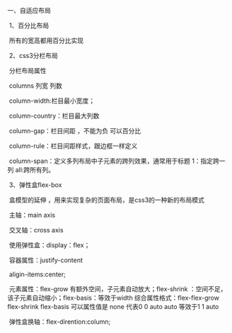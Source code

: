 一、自适应布局

​	1、百分比布局 

​		所有的宽高都用百分比实现

​	2、css3分栏布局

​		分栏布局属性

​			columns 列宽  列数

​				column-width:栏目最小宽度；

​				column-country：栏目最大列数

​				column-gap：栏目间距 ，不能为负   可以百分比

​				column-rule：栏目间距样式，跟边框一样定义			

​				column-span：定义多列布局中子元素的跨列效果，通常用于标题	 1：指定跨一列  all:跨所有列。

​	3、弹性盒flex-box

​		盒模型的延伸  ，用来实现复杂的页面布局，是css3的一种新的布局模式

​		主轴：main axis

​		交叉轴：cross axis

​		使用弹性盒：display：flex；

​                容器属性：justify-content

​				   aligin-items:center;

​		元素属性：flex-grow  有额外空间，子元素自动放大；flex-shrink ：空间不足，该子元素自动缩小；flex-basis：等效于width   综合属性格式：flex-flex-grow  flex-shrink  flex-basis      可以属性值是 none  代表0 0 auto   auto  等效于1 1 auto

​		弹性盒换轴：flex-dirention:column;